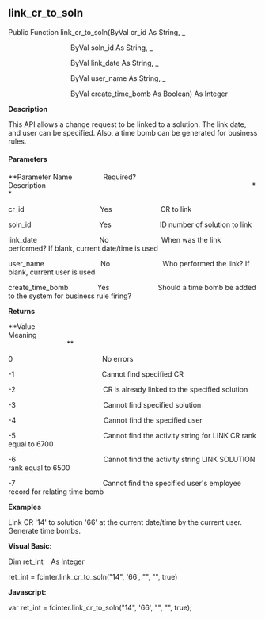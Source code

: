 link_cr_to_soln
-----------------

Public Function link_cr_to_soln(ByVal cr_id As String, _

                                ByVal soln_id As String, _

                                ByVal link_date As String, _

                                ByVal user_name As String, _

                                ByVal create_time_bomb As Boolean) As Integer

**Description**

This API allows a change request to be linked to a solution. The link date, and user can be specified. Also, a time bomb can be generated for business rules.

#### Parameters
**Parameter Name                Required?             Description                                                                                                          **

cr_id                                       Yes                         CR to link

soln_id                                   Yes                         ID number of solution to link

link_date                                No                           When was the link performed? If blank, current date/time is used

user_name                             No                           Who performed the link? If blank, current user is used

create_time_bomb               Yes                         Should a time bomb be added to the system for business rule firing?

**Returns**

**Value                                     Meaning                                                                                                                                               **

0                                              No errors

-1                                             Cannot find specified CR

-2                                             CR is already linked to the specified solution

-3                                             Cannot find specified solution

-4                                             Cannot find the specified user

-5                                             Cannot find the activity string for LINK CR rank equal to 6700

-6                                             Cannot find the activity string LINK SOLUTION rank equal to 6500

-7                                             Cannot find the specified user's employee record for relating time bomb

**Examples**

 Link CR '14' to solution '66' at the current date/time by the current user. Generate time bombs.

**Visual Basic:**

Dim ret_int    As Integer

ret_int = fcinter.link_cr_to_soln("14", '66', "", "", true)

**Javascript:**

var ret_int = fcinter.link_cr_to_soln("14", '66', "", "", true);